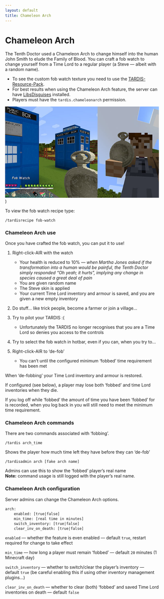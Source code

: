 ```yaml
---
layout: default
title: Chameleon Arch
---
```


# Chameleon Arch

The Tenth Doctor used a Chameleon Arch to change himself into the human John Smith to elude the Family of Blood. You can
craft a fob watch to change yourself from a Time Lord to a regular player (a Steve — albeit with a random name).

- To see the custom fob watch texture you need to use the [TARDIS-Resource-Pack](http://tardisjenkins.duckdns.org:8080/job/TARDIS-Resource-Pack/).
- For best results when using the Chameleon Arch feature, the server can have [LibsDisguises](http://ci.md-5.net/job/LibsDisguises/)
  installed.
- Players must have the `tardis.chameleonarch` permission.

![Fob watch](/images/docs/fob_watch.jpg))

To view the fob watch recipe type:

    /tardisrecipe fob-watch

### Chameleon Arch use

Once you have crafted the fob watch, you can put it to use!

1. Right-click-AIR with the watch

   - Your health is reduced to 10% — _when Martha Jones asked if the transformation into a human would be painful, the
     Tenth Doctor simply responded “Oh yeah; it hurts”, implying any change in species caused a great deal of pain_
   - You are given random name
   - The Steve skin is applied
   - Your current Time Lord inventory and armour is saved, and you are given a new empty inventory

2. Do stuff... like trick people, become a farmer or join a village...
3. Try to pilot your TARDIS :(

   - Unfortunately the TARDIS no longer recognises that you are a Time Lord so denies you access to the controls

4. Try to select the fob watch in hotbar, even if you can, when you try to...
5. Right-click-AIR to ‘de-fob’

   - You can’t until the configured minimum ‘fobbed’ time requirement has been met

When ‘de-fobbing’ your Time Lord inventory and armour is restored.

If configured (see below), a player may lose both ‘fobbed’ and time Lord inventories when they die.

If you log off while ‘fobbed’ the amount of time you have been ‘fobbed’ for is recorded, when you log back in you will
still need to meet the minimum time requirement.

### Chameleon Arch commands

There are two commands associated with ‘fobbing’.

    /tardis arch_time

Shows the player how much time left they have before they can ‘de-fob’

    /tardisadmin arch [fake arch name]

Admins can use this to show the ‘fobbed’ player’s real name  
**Note:** command usage is still logged with the player’s real name.

### Chameleon Arch configuration

Server admins can change the Chameleon Arch options.

    arch:
        enabled: [true|false]
        min_time: [real time in minutes]
        switch_inventory: [true|false]
        clear_inv_on_death: [true|false]

`enabled` — whether the feature is even enabled — default `true`, restart required for change to take effect

`min_time` — how long a player must remain ‘fobbed’ — default `20` minutes (1 Minecraft day)

`switch_inventory` — whether to switch/clear the player’s inventory — default `true` (be careful enabling this if using
other inventory management plugins...)

`clear_inv_on_death` — whether to clear (both) ‘fobbed’ and saved Time Lord inventories on death — default `false`
